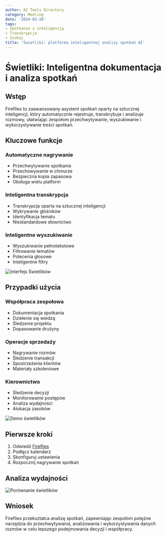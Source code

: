 ```yaml
---
author: AI Tools Directory
category: Meeting
date: '2024-03-20'
tags:
- Spotkanie z inteligencją
- Transkrypcja
- Szukaj
title: 'Świetliki: platforma inteligentnej analizy spotkań AI'
---
```


# Świetliki: Inteligentna dokumentacja i analiza spotkań

## Wstęp

Fireflies to zaawansowany asystent spotkań oparty na sztucznej inteligencji, który automatycznie rejestruje, transkrybuje i analizuje rozmowy, ułatwiając zespołom przechwytywanie, wyszukiwanie i wykorzystywanie treści spotkań.

## Kluczowe funkcje

### Automatyczne nagrywanie
- Przechwytywanie spotkania
- Przechowywanie w chmurze
- Bezpieczna kopia zapasowa
- Obsługa wielu platform

### Inteligentna transkrypcja
- Transkrypcja oparta na sztucznej inteligencji
- Wykrywanie głośników
- Identyfikacja tematu
- Niestandardowe słownictwo

### Inteligentne wyszukiwanie
- Wyszukiwanie pełnotekstowe
- Filtrowanie tematów
- Polecenia głosowe
- Inteligentne filtry

![Interfejs Świetlików](/imgs/fireflies/interface.jpg)

## Przypadki użycia

### Współpraca zespołowa
- Dokumentacja spotkania
- Dzielenie się wiedzą
- Śledzenie projektu
- Dopasowanie drużyny

### Operacje sprzedaży
- Nagrywanie rozmów
- Śledzenie transakcji
- Spostrzeżenia klientów
- Materiały szkoleniowe

### Kierownictwo
- Śledzenie decyzji
- Monitorowanie postępów
- Analiza wydajności
- Alokacja zasobów

![Demo świetlików](/imgs/fireflies/demo.jpg)

## Pierwsze kroki

1. Odwiedź [Fireflies](https://fireflies.ai)
2. Podłącz kalendarz
3. Skonfiguruj ustawienia
4. Rozpocznij nagrywanie spotkań

## Analiza wydajności

![Porównanie świetlików](/imgs/fireflies/comparison.jpg)

## Wniosek

Fireflies przekształca analizę spotkań, zapewniając zespołom potężne narzędzia do przechwytywania, analizowania i wykorzystywania danych rozmów w celu lepszego podejmowania decyzji i współpracy.